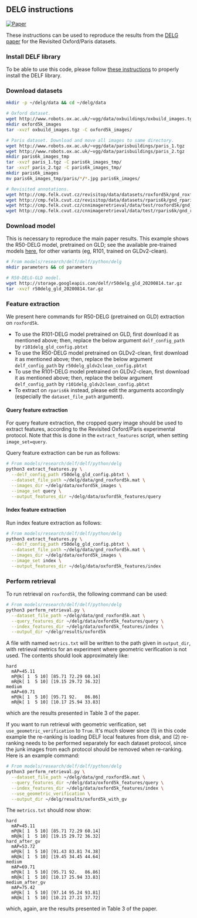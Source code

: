 ## DELG instructions

[![Paper](http://img.shields.io/badge/paper-arXiv.2001.05027-B3181B.svg)](https://arxiv.org/abs/2001.05027)

These instructions can be used to reproduce the results from the
[DELG paper](https://arxiv.org/abs/2001.05027) for the Revisited Oxford/Paris
datasets.

### Install DELF library

To be able to use this code, please follow
[these instructions](../../../INSTALL_INSTRUCTIONS.md) to properly install the
DELF library.

### Download datasets

```bash
mkdir -p ~/delg/data && cd ~/delg/data

# Oxford dataset.
wget http://www.robots.ox.ac.uk/~vgg/data/oxbuildings/oxbuild_images.tgz
mkdir oxford5k_images
tar -xvzf oxbuild_images.tgz -C oxford5k_images/

# Paris dataset. Download and move all images to same directory.
wget http://www.robots.ox.ac.uk/~vgg/data/parisbuildings/paris_1.tgz
wget http://www.robots.ox.ac.uk/~vgg/data/parisbuildings/paris_2.tgz
mkdir paris6k_images_tmp
tar -xvzf paris_1.tgz -C paris6k_images_tmp/
tar -xvzf paris_2.tgz -C paris6k_images_tmp/
mkdir paris6k_images
mv paris6k_images_tmp/paris/*/*.jpg paris6k_images/

# Revisited annotations.
wget http://cmp.felk.cvut.cz/revisitop/data/datasets/roxford5k/gnd_roxford5k.mat
wget http://cmp.felk.cvut.cz/revisitop/data/datasets/rparis6k/gnd_rparis6k.mat
wget http://cmp.felk.cvut.cz/cnnimageretrieval/data/test/roxford5k/gnd_roxford5k.pkl
wget http://cmp.felk.cvut.cz/cnnimageretrieval/data/test/rparis6k/gnd_rparis6k.pkl
```

### Download model

This is necessary to reproduce the main paper results. This example shows the
R50-DELG model, pretrained on GLD; see the available pre-trained models
[here](../../../README.md#pre-trained-models), for other variants (eg, R101,
trained on GLDv2-clean).

```bash
# From models/research/delf/delf/python/delg
mkdir parameters && cd parameters

# R50-DELG-GLD model.
wget http://storage.googleapis.com/delf/r50delg_gld_20200814.tar.gz
tar -xvzf r50delg_gld_20200814.tar.gz
```

### Feature extraction

We present here commands for R50-DELG (pretrained on GLD) extraction on
`roxford5k`.

-   To use the R101-DELG model pretrained on GLD, first download it as mentioned
    above; then, replace the below argument `delf_config_path` by
    `r101delg_gld_config.pbtxt`
-   To use the R50-DELG model pretrained on GLDv2-clean, first download it as
    mentioned above; then, replace the below argument `delf_config_path` by
    `r50delg_gldv2clean_config.pbtxt`
-   To use the R101-DELG model pretrained on GLDv2-clean, first download it as
    mentioned above; then, replace the below argument `delf_config_path` by
    `r101delg_gldv2clean_config.pbtxt`
-   To extract on `rparis6k` instead, please edit the arguments accordingly
    (especially the `dataset_file_path` argument).

#### Query feature extraction

For query feature extraction, the cropped query image should be used to extract
features, according to the Revisited Oxford/Paris experimental protocol. Note
that this is done in the `extract_features` script, when setting
`image_set=query`.

Query feature extraction can be run as follows:

```bash
# From models/research/delf/delf/python/delg
python3 extract_features.py \
  --delf_config_path r50delg_gld_config.pbtxt \
  --dataset_file_path ~/delg/data/gnd_roxford5k.mat \
  --images_dir ~/delg/data/oxford5k_images \
  --image_set query \
  --output_features_dir ~/delg/data/oxford5k_features/query
```

#### Index feature extraction

Run index feature extraction as follows:

```bash
# From models/research/delf/delf/python/delg
python3 extract_features.py \
  --delf_config_path r50delg_gld_config.pbtxt \
  --dataset_file_path ~/delg/data/gnd_roxford5k.mat \
  --images_dir ~/delg/data/oxford5k_images \
  --image_set index \
  --output_features_dir ~/delg/data/oxford5k_features/index
```

### Perform retrieval

To run retrieval on `roxford5k`, the following command can be used:

```bash
# From models/research/delf/delf/python/delg
python3 perform_retrieval.py \
  --dataset_file_path ~/delg/data/gnd_roxford5k.mat \
  --query_features_dir ~/delg/data/oxford5k_features/query \
  --index_features_dir ~/delg/data/oxford5k_features/index \
  --output_dir ~/delg/results/oxford5k
```

A file with named `metrics.txt` will be written to the path given in
`output_dir`, with retrieval metrics for an experiment where geometric
verification is not used. The contents should look approximately like:

```
hard
  mAP=45.11
  mP@k[ 1  5 10] [85.71 72.29 60.14]
  mR@k[ 1  5 10] [19.15 29.72 36.32]
medium
  mAP=69.71
  mP@k[ 1  5 10] [95.71 92.   86.86]
  mR@k[ 1  5 10] [10.17 25.94 33.83]
```

which are the results presented in Table 3 of the paper.

If you want to run retrieval with geometric verification, set
`use_geometric_verification` to `True`. It's much slower since (1) in this code
example the re-ranking is loading DELF local features from disk, and (2)
re-ranking needs to be performed separately for each dataset protocol, since the
junk images from each protocol should be removed when re-ranking. Here is an
example command:

```bash
# From models/research/delf/delf/python/delg
python3 perform_retrieval.py \
  --dataset_file_path ~/delg/data/gnd_roxford5k.mat \
  --query_features_dir ~/delg/data/oxford5k_features/query \
  --index_features_dir ~/delg/data/oxford5k_features/index \
  --use_geometric_verification \
  --output_dir ~/delg/results/oxford5k_with_gv
```

The `metrics.txt` should now show:

```
hard
  mAP=45.11
  mP@k[ 1  5 10] [85.71 72.29 60.14]
  mR@k[ 1  5 10] [19.15 29.72 36.32]
hard_after_gv
  mAP=53.72
  mP@k[ 1  5 10] [91.43 83.81 74.38]
  mR@k[ 1  5 10] [19.45 34.45 44.64]
medium
  mAP=69.71
  mP@k[ 1  5 10] [95.71 92.   86.86]
  mR@k[ 1  5 10] [10.17 25.94 33.83]
medium_after_gv
  mAP=75.42
  mP@k[ 1  5 10] [97.14 95.24 93.81]
  mR@k[ 1  5 10] [10.21 27.21 37.72]
```

which, again, are the results presented in Table 3 of the paper.
